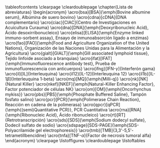 \tableofcontents
\clearpage
\cleardoublepage
\chapter{Lista de abreviaturas}
	\begin{acronym}
	\acro{bsa}[BSA]{\emph{Bovine albumine serum}, Albúmina de suero bovino}
	\acro{cdna}[cDNA]{DNA complementario}
	\acro{ciac}[CIAC]{Centro de Investigaciones en Acuicultura Curauma}
	\acro{dna}[DNA]{\emph{Deoxyribonucleic Acid}, Ácido desoxirribonucleico}
	\acro{elisa}[ELISA]{\emph{Enzyme linked immuno-sorbent assay}, Ensayo de inmunoabsorción ligado a enzimas}
	\acro{fao}[FAO]{\emph{Food and Agriculture Organization of the United Nations}, Organización de las Naciones Unidas para la Alimentación y la Agricultura}
	\acro{gialt}[GIALT]{\emph{Gill associated lymphoid tissue}, Tejido linfoide asociado a branquias}
	\acro{ifat}[IFAT]{\emph{Immunofluorescence antibody test}, Prueba de inmunofluorescencia con anticuerpos}
	\acro{ifng}[IFN-$\gamma$]{Interferón gama}
	\acro{il}[IL]{Interleuquina}
	\acro{il12}[IL-12]{Interleuquina 12}
	\acro{il1b}[IL-1$\beta$]{Interleuquina 1-beta}
	\acro{mq}[MQ]{\emph{Milli-q}}
	\acro{nk}[NK]{Natural Killer}
	\acro{nkef}[NKEF]{\emph{Natural-Killer Enhancing Factor}, Factor potenciador de células NK}
	\acro{om}[OM]{\emph{Oncorhynchus mykiss}}
	\acro{pbs}[PBS]{\emph{Phosphate Buffered Saline}, Tampón fosfato salino}
	\acro{pcr}[PCR]{\emph{Polimerase Chain Reaction}, Reacción en cadena de la polimerasa}
	\acro{qpcr}[qPCR]{\emph{(semi)Quantitative PCR}}, PCR Cuantitativa
	\acro{rna}[RNA]{\emph{Ribonucleic Acid}, Ácido ribonucleico}
	\acro{rt}[RT]{Retrotranscripción}
	\acro{sds}[SDS]{\emph{Sodium dodecyl sulfate}, Dodecil sulfato de sodio}
	\acro{sdspage}[SDS-PAGE]{\emph{SDS-Polyacrilamide gel electrophoresis}}
	\acro{tmb}[TMB]{3,3'-5,5'-tetrametillbencidine}
	\acro{tnfa}[TNF-$\alpha$]{Factor de necrosis tumoral alfa}
	\end{acronym}
\clearpage
\listoffigures
\cleardoublepage
\listoftables

